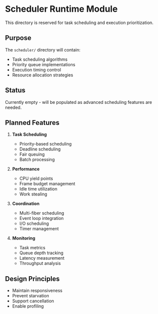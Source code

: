 # Scheduler Runtime Module

This directory is reserved for task scheduling and execution prioritization.

## Purpose

The `scheduler/` directory will contain:
- Task scheduling algorithms
- Priority queue implementations
- Execution timing control
- Resource allocation strategies

## Status

Currently empty - will be populated as advanced scheduling features are needed.

## Planned Features

1. **Task Scheduling**
   - Priority-based scheduling
   - Deadline scheduling
   - Fair queuing
   - Batch processing

2. **Performance**
   - CPU yield points
   - Frame budget management
   - Idle time utilization
   - Work stealing

3. **Coordination**
   - Multi-fiber scheduling
   - Event loop integration
   - I/O scheduling
   - Timer management

4. **Monitoring**
   - Task metrics
   - Queue depth tracking
   - Latency measurement
   - Throughput analysis

## Design Principles

- Maintain responsiveness
- Prevent starvation
- Support cancellation
- Enable profiling